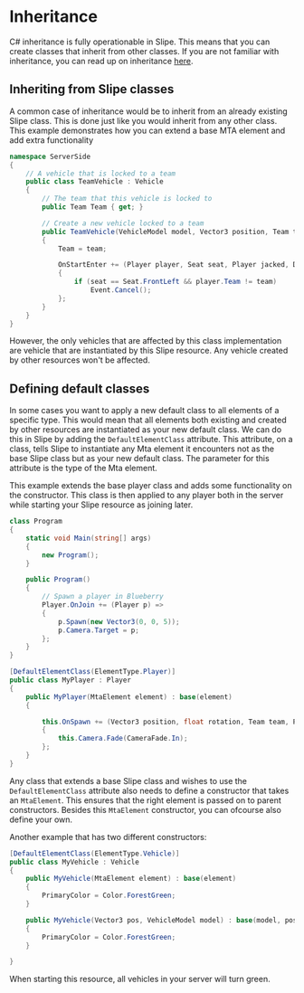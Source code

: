 # Inheritance

C# inheritance is fully operationable in Slipe. This means that you can create classes that inherit from other classes. If you are not familiar with inheritance, you can read up on inheritance [here](https://docs.microsoft.com/en-us/dotnet/csharp/programming-guide/classes-and-structs/inheritance).

## Inheriting from Slipe classes

A common case of inheritance would be to inherit from an already existing Slipe class. This is done just like you would inherit from any other class.
This example demonstrates how you can extend a base MTA element and add extra functionality

```csharp
namespace ServerSide
{
    // A vehicle that is locked to a team
    public class TeamVehicle : Vehicle
    {
        // The team that this vehicle is locked to
        public Team Team { get; }

        // Create a new vehicle locked to a team
        public TeamVehicle(VehicleModel model, Vector3 position, Team team) : base(model, position)
        {
            Team = team;           

            OnStartEnter += (Player player, Seat seat, Player jacked, Door door) =>
            {
                if (seat == Seat.FrontLeft && player.Team != team)
                    Event.Cancel();
            };
        }
    }
}
```

However, the only vehicles that are affected by this class implementation are vehicle that are instantiated by this Slipe resource. Any vehicle created by other resources won't be affected.

## Defining default classes

In some cases you want to apply a new default class to all elements of a specific type. This would mean that all elements both existing and created by other resources are instantiated as your new default class. We can do this in Slipe by adding the ``DefaultElementClass`` attribute. This attribute, on a class, tells Slipe to instantiate any Mta element it encounters not as the base Slipe class but as your new default class. The parameter for this attribute is the type of the Mta element.

This example extends the base player class and adds some functionality on the constructor. This class is then applied to any player both in the server while starting your Slipe resource as joining later.

```csharp
class Program
{
    static void Main(string[] args)
    {
        new Program();
    }

    public Program()
    {
        // Spawn a player in Blueberry
        Player.OnJoin += (Player p) =>
        {
            p.Spawn(new Vector3(0, 0, 5));
            p.Camera.Target = p;
        };
    }
}

[DefaultElementClass(ElementType.Player)]
public class MyPlayer : Player
{
    public MyPlayer(MtaElement element) : base(element)
    {

        this.OnSpawn += (Vector3 position, float rotation, Team team, PedModel model, int interior, int dimension) =>
        {
            this.Camera.Fade(CameraFade.In);
        };
    }
}
```

Any class that extends a base Slipe class and wishes to use the ``DefaultElementClass`` attribute also needs to define a constructor that takes an ``MtaElement``. This ensures that the right element is passed on to parent constructors. Besides this ``MtaElement`` constructor, you can ofcourse also define your own.

Another example that has two different constructors:

```csharp
[DefaultElementClass(ElementType.Vehicle)]
public class MyVehicle : Vehicle
{
    public MyVehicle(MtaElement element) : base(element)
    {
        PrimaryColor = Color.ForestGreen;
    }

    public MyVehicle(Vector3 pos, VehicleModel model) : base(model, pos)
    {
        PrimaryColor = Color.ForestGreen;
    }

}
``` 

When starting this resource, all vehicles in your server will turn green.